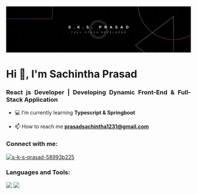![logo](https://github.com/Sachintha-Prasad/Sachintha-Prasad/blob/main/profile%20background%20(2).png)

<h1 align="left">Hi 👋, I'm Sachintha Prasad</h1>
<h3 align="justify">React js Developer | Developing Dynamic Front-End & Full-Stack Application </h3>

- 💻 I’m currently learning **Typescript & Springboot**

- 📫 How to reach me **prasadsachintha1231@gmail.com**

<h3 align="left">Connect with me:</h3>
<p align="left">
<a href="https://linkedin.com/in/s-k-s-prasad-58993b225" target="blank"><img align="center" src="https://raw.githubusercontent.com/rahuldkjain/github-profile-readme-generator/master/src/images/icons/Social/linked-in-alt.svg" alt="s-k-s-prasad-58993b225" height="30" width="40" /></a>
<!-- <a href="[https://codepen.io/@sachintha-prasad](https://codepen.io/sachintha-prasad)" target="blank"><img align="center" src="https://raw.githubusercontent.com/rahuldkjain/github-profile-readme-generator/master/src/images/icons/Social/codepen.svg" alt="@sachintha-prasad" height="30" width="40" /></a> -->
<!-- <a href="https://dribbble.com/sksprasad" target="blank"><img align="center" src="https://raw.githubusercontent.com/rahuldkjain/github-profile-readme-generator/master/src/images/icons/Social/dribbble.svg" alt="sksprasad" height="30" width="40" /></a> -->
</p>
<h3 align="left">Languages and Tools:</h3>
<div align="lrft">
    <img src="https://skillicons.dev/icons?i=react,tailwind,bootstrap,html,css,vscode,github,figma,git" />
    <img src="https://skillicons.dev/icons?i=javascript,typescript,nodejs,express,java,spring,firebase,mongodb,nextjs,mysql" /><br>
</div>

<br/>
</div>

<!-- <p><img align="center" src="https://github-readme-stats.vercel.app/api/top-langs?username=sachintha-prasad&show_icons=true&locale=en&layout=compact&theme=transparent" alt="sachintha-prasad" /></p> -->
<!-- <p><img align="center" src="https://github-readme-stats.vercel.app/api?username=sachintha-prasad&show_icons=true&locale=en&theme=transparent" alt="sachintha-prasad" /></p>  -->
<!-- <p><img align="center" src="https://github-readme-streak-stats.herokuapp.com/?user=sachintha-prasad&theme=windows-dark" alt="sachintha-prasad" /></p> -->

